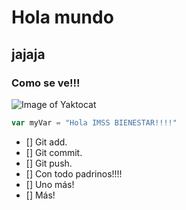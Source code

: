 # Hola mundo
## jajaja

### Como se ve!!!

![Image of Yaktocat](https://octodex.github.com/images/yaktocat.png)

``` javascript
var myVar = "Hola IMSS BIENESTAR!!!!"
```


- [] Git add.
- [] Git commit.
- [] Git push.
- [] Con todo padrinos!!!!
- [] Uno más!
- [] Más!